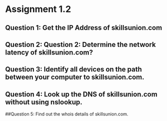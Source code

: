 # Assignment 1.2

## Question 1: Get the IP Address of skillsunion.com


## Question 2: Question 2: Determine the network latency of skillsunion.com?


## Question 3: Identify all devices on the path between your computer to skillsunion.com.


## Question 4: Look up the DNS of skillsunion.com without using nslookup.


##Question 5: Find out the whois details of skillsunion.com.

